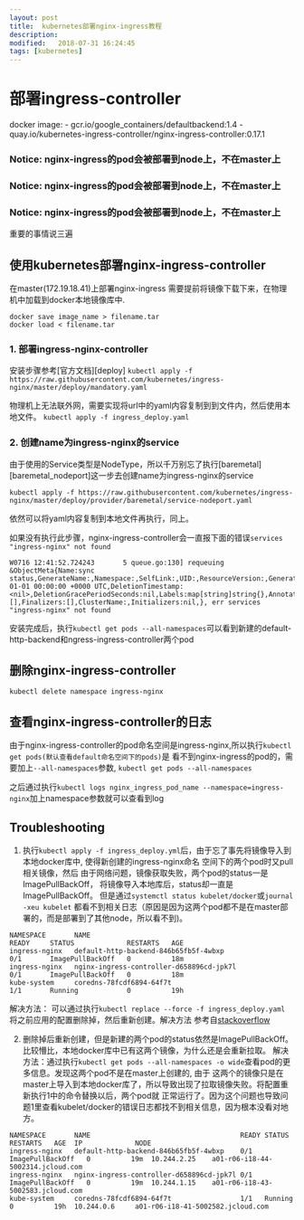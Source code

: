 ```yaml
---
layout: post
title:  kubernetes部署nginx-ingress教程
description: 
modified:   2018-07-31 16:24:45
tags: [kubernetes]
---
```


# 部署ingress-controller

docker image:
	- gcr.io/google_containers/defaultbackend:1.4
	- quay.io/kubernetes-ingress-controller/nginx-ingress-controller:0.17.1

### Notice: nginx-ingress的pod会被部署到node上，不在master上
### Notice: nginx-ingress的pod会被部署到node上，不在master上
### Notice: nginx-ingress的pod会被部署到node上，不在master上
重要的事情说三遍

## 使用kubernetes部署nginx-ingress-controller

在master(172.19.18.41)上部署nginx-ingress
需要提前将镜像下载下来，在物理机中加载到docker本地镜像库中.
```
docker save image_name > filename.tar
docker load < filename.tar
```

### 1. 部署ingress-nginx-controller
安装步骤参考[官方文档][deploy]
`kubectl apply -f https://raw.githubusercontent.com/kubernetes/ingress-nginx/master/deploy/mandatory.yaml`

物理机上无法联外网，需要实现将url中的yaml内容复制到到文件内，然后使用本地文件。
`kubectl apply -f ingress_deploy.yaml`

### 2. 创建name为ingress-nginx的service
由于使用的Service类型是NodeType，所以千万别忘了执行[baremetal][baremetal_nodeport]这一步去创建name为ingress-nginx的service

`kubectl apply -f https://raw.githubusercontent.com/kubernetes/ingress-nginx/master/deploy/provider/baremetal/service-nodeport.yaml`

依然可以将yaml内容复制到本地文件再执行，同上。

如果没有执行此步骤，nginx-ingress-controller会一直报下面的错误`services "ingress-nginx" not found`
```
W0716 12:41:52.724243       5 queue.go:130] requeuing &ObjectMeta{Name:sync status,GenerateName:,Namespace:,SelfLink:,UID:,ResourceVersion:,Generation:0,CreationTimestamp:0001-01-01 00:00:00 +0000 UTC,DeletionTimestamp:<nil>,DeletionGracePeriodSeconds:nil,Labels:map[string]string{},Annotations:map[string]string{},OwnerReferences:[],Finalizers:[],ClusterName:,Initializers:nil,}, err services "ingress-nginx" not found

```

安装完成后，执行`kubectl get pods --all-namespaces`可以看到新建的default-http-backend和ngress-ingress-controller两个pod

## 删除nginx-ingress-controller

`kubectl delete namespace ingress-nginx`


## 查看nginx-ingress-controller的日志

由于nginx-ingress-controller的pod命名空间是ingress-nginx,所以执行`kubectl get pods(默认查看default命名空间下的pods)`是
看不到nginx-ingress的pod的，需要加上`--all-namespaces`参数, `kubectl get pods --all-namespaces`

之后通过执行`kubectl logs nginx_ingress_pod_name --namespace=ingress-nginx`加上namespace参数就可以查看到log




## Troubleshooting
1. 执行`kubectl apply -f ingress_deploy.yml`后，由于忘了事先将镜像导入到本地docker库中, 使得新创建的ingress-nginx命名
空间下的两个pod时又pull相关镜像，然后 由于网络问题，镜像获取失败，两个pod的status一是ImagePullBackOff，
将镜像导入本地库后，status却一直是ImagePullBackOff。 但是通过`systemctl status kubelet/docker`或`journal -xeu kubelet`
都看不到相关日志（原因是因为这两个pod都不是在master部署的，而是部署到了其他node，所以看不到)。

```
NAMESPACE       NAME                                                        READY     STATUS             RESTARTS   AGE
ingress-nginx   default-http-backend-846b65fb5f-4wbxp                       0/1       ImagePullBackOff   0          18m
ingress-nginx   nginx-ingress-controller-d658896cd-jpk7l                    0/1       ImagePullBackOff   0          18m
kube-system     coredns-78fcdf6894-64f7t                                    1/1       Running            0          19h
```

解决方法： 可以通过执行`kubectl replace --force -f ingress_deploy.yaml` 将之前应用的配置删除掉，然后重新创建。解决方法
参考自[stackoverflow][reference]

2. 删除掉后重新创建，但是新建的两个pod的status依然是ImagePullBackOff。
比较懵比，本地docker库中已有这两个镜像，为什么还是会重新拉取。
解决方法：通过执行`kubectl get pods --all-namespaces -o wide`查看pod的更多信息。发现这两个pod不是在master上创建的, 由于
这两个的镜像只是在master上导入到本地docker库了，所以导致出现了拉取镜像失败。将配置重新执行1中的命令替换以后，两个pod就
正常运行了。因为这个问题也导致问题1里查看kubelet/docker的错误日志都找不到相关信息，因为根本没看对地方。

```
NAMESPACE       NAME                                     READY STATUS             RESTARTS   AGE  IP             NODE
ingress-nginx   default-http-backend-846b65fb5f-4wbxp    0/1   ImagePullBackOff   0          19m  10.244.2.25    a01-r06-i18-44-5002314.jcloud.com
ingress-nginx   nginx-ingress-controller-d658896cd-jpk7l 0/1   ImagePullBackOff   0          19m  10.244.1.15    a01-r06-i18-43-5002583.jcloud.com
kube-system     coredns-78fcdf6894-64f7t                 1/1   Running            0          19h  10.244.0.6     a01-r06-i18-41-5002582.jcloud.com
```

[reference]: https://stackoverflow.com/questions/40259178/how-to-restart-kubernetes-pods
[uninstall]: https://github.com/nginxinc/kubernetes-ingress/blob/master/docs/installation.md

